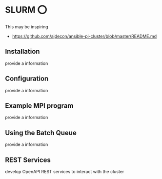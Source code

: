 # SLURM :o:

This may be inspiring

* <https://github.com/ajdecon/ansible-pi-cluster/blob/master/README.md>

Installation
-----------

provide a information

Configuration
-------------

provide a information

Example MPI program
-------------------

provide a information

Using the Batch Queue
---------------------

provide a information

REST Services
-------------

develop OpenAPI REST services to interact with the cluster

